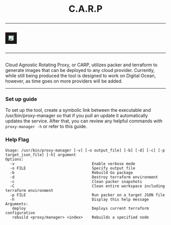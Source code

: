 <h1><p align="center">
  C.A.R.P
  <hr>
  <img src="https://github.com/user-attachments/assets/df84d888-b9b6-45ec-898e-874aa5facd0b" border=10>
  <hr>
</p></h1>

Cloud Agnostic Rotating Proxy, or CARP, utilizes packer and terraform to generate images that can be deployed to any cloud provider. Currently, while still being produced the tool is designed to work on Digital Ocean, however, as time goes on more providers will be added. 

---
### Set up guide
To set up the tool, create a symbolic link between the executable and /usr/bin/proxy-manager so that if you pull an update it automatically updates the service.
After that, you can review any helpful commands with `proxy-manager -h` or refer to this guide.

### Help Flag
```
Usage: /usr/bin/proxy-manager [-v] [-o output_file] [-b] [-d] [-c] [-p target_json_file] [-h] argument
Options:
  -v                                  Enable verbose mode
  -o FILE                             Specify output file
  -b                                  Rebuild Go package
  -d                                  Destroy terraform environment
  -c                                  Clean packer snapshots
  -C                                  Clean entire workspace including terraform environment
  -p FILE                             Run packer on a target JSON file
  -h                                  Display this help message
Arguments:
   deploy                             Deploys current terraform configuration
   rebuild <proxy/manager> <index>    Rebuilds a specified node
```
